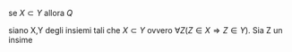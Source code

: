 
se $X \subset Y$ allora $Q$

siano X,Y degli insiemi tali che $X \subset Y$ ovvero $\forall Z(Z \in X \Rightarrow Z \in Y)$. Sia Z un insime
